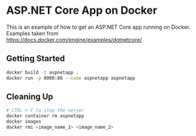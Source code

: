 # ASP.NET Core App on Docker
This is an example of how to get an ASP.NET Core app running on Docker.
Examples taken from https://docs.docker.com/engine/examples/dotnetcore/

## Getting Started
```bash
docker build -t aspnetapp .
docker run -p 8080:80 --name aspnetapp aspnetapp
```

## Cleaning Up
```bash
# CTRL + C to stop the server
docker container rm aspnetapp
docker images
docker rmi <image_name_1> <image_name_2>
```
